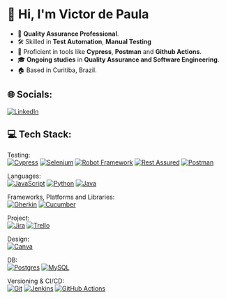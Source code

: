 # 👋 Hi, I'm Victor de Paula

- 🎯 **Quality Assurance Professional**.  
- 🛠️ Skilled in **Test Automation**, **Manual Testing**
- 🚀 Proficient in tools like **Cypress**, **Postman** and **Github Actions**. 
- 🎓 **Ongoing studies** in **Quality Assurance and Software Engineering**.
- 🏠 Based in Curitiba, Brazil.
  
## 🌐 Socials:
[![LinkedIn](https://img.shields.io/badge/LinkedIn-%230077B5.svg?logo=linkedin&logoColor=white)](https://www.linkedin.com/in/victoragsto98) 

## 💻 Tech Stack:
Testing:<br> 
[![Cypress](https://img.shields.io/badge/Cypress-69D3A7?logo=cypress&logoColor=fff)](#)
[![Selenium](https://img.shields.io/badge/Selenium-43B02A?logo=selenium&logoColor=white)](#)
[![Robot Framework](https://img.shields.io/badge/Robot%20Framework-000000?logo=robot-framework&logoColor=white)](#)
[![Rest Assured](https://img.shields.io/badge/Rest%20Assured-3B2F63?logo=java&logoColor=white)](#)
[![Postman](https://img.shields.io/badge/Postman-FF6C37?logo=postman&logoColor=white)](#) 

Languages:<br> 
[![JavaScript](https://img.shields.io/badge/JavaScript-F7DF1E?logo=javascript&logoColor=000)](#) 
[![Python](https://img.shields.io/badge/Python-3776AB?logo=python&logoColor=fff)](#) 
[![Java](https://img.shields.io/badge/Java-%23ED8B00.svg?logo=openjdk&logoColor=white)](#) 

Frameworks, Platforms and Libraries:<br>
[![Gherkin](https://img.shields.io/badge/Gherkin-83A603?logoColor=white)](#)
[![Cucumber](https://img.shields.io/badge/Cucumber-23D96C?logo=cucumber&logoColor=white)](#)<br>

Project:<br> 
[![Jira](https://img.shields.io/badge/Jira-0052CC?logo=jira&logoColor=fff)](#) 
[![Trello](https://img.shields.io/badge/Trello-0052CC?logo=trello&logoColor=fff)](#) <br>

Design:<br> 
[![Canva](https://img.shields.io/badge/Canva-%2300C4CC.svg?&logo=Canva&logoColor=white)](#) <br>

DB:<br> 
[![Postgres](https://img.shields.io/badge/Postgres-%23316192.svg?logo=postgresql&logoColor=white)](#) 
[![MySQL](https://img.shields.io/badge/MySQL-4479A1?logo=mysql&logoColor=fff)](#) <br> 


Versioning & CI/CD:<br> 
[![Git](https://img.shields.io/badge/Git-F05032?logo=git&logoColor=fff)](#)
[![Jenkins](https://img.shields.io/badge/Jenkins-D24939?logo=jenkins&logoColor=fff)](#) 
[![GitHub Actions](https://img.shields.io/badge/GitHub_Actions-2088FF?logo=github-actions&logoColor=white)](#) <br>
